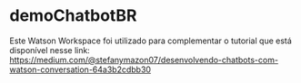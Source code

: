 # demoChatbotBR
Este Watson Workspace foi utilizado para complementar o tutorial que está disponível nesse link: 
https://medium.com/@stefanymazon07/desenvolvendo-chatbots-com-watson-conversation-64a3b2cdbb30
